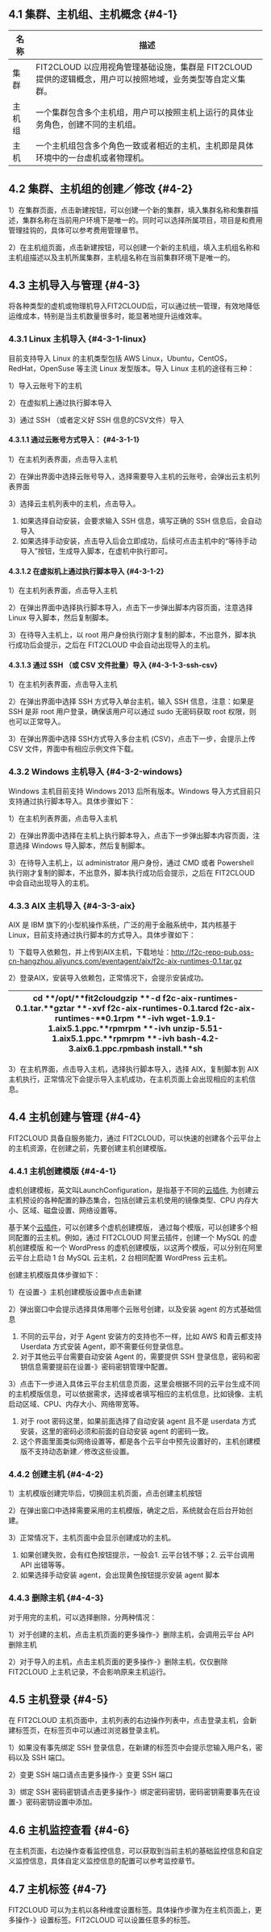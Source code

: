 ## 4.1 集群、主机组、主机概念 {#4-1}

| 名称 | 描述 |
| --- | --- |
| 集群 | FIT2CLOUD 以应用视角管理基础设施，集群是 FIT2CLOUD 提供的逻辑概念，用户可以按照地域，业务类型等自定义集群。 |
| 主机组 | 一个集群包含多个主机组，用户可以按照主机上运行的具体业务角色，创建不同的主机组。 |
| 主机 | 一个主机组包含多个角色一致或者相近的主机，主机即是具体环境中的一台虚机或者物理机。 |

## 4.2 集群、主机组的创建／修改 {#4-2}

1）在集群页面，点击新建按钮，可以创建一个新的集群，填入集群名称和集群描述，集群名称在当前用户环境下是唯一的。同时可以选择所属项目，项目是和费用管理挂钩的，具体可以参考费用管理章节。

2）在主机组页面，点击新建按钮，可以创建一个新的主机组，填入主机组名称和主机组描述以及主机所属集群，主机组名称在当前集群环境下是唯一的。

## 4.3 主机导入与管理 {#4-3}

将各种类型的虚机或物理机导入FIT2CLOUD后，可以通过统一管理，有效地降低运维成本，特别是当主机数量很多时，能显著地提升运维效率。

### 4.3.1 Linux 主机导入 {#4-3-1-linux}

目前支持导入 Linux 的主机类型包括 AWS Linux，Ubuntu，CentOS，RedHat，OpenSuse 等主流 Linux 发型版本。导入 Linux 主机的途径有三种：

1）导入云账号下的主机

2）在虚拟机上通过执行脚本导入

3）通过 SSH （或者定义好 SSH 信息的CSV文件）导入

#### 4.3.1.1 通过云账号方式导入： {#4-3-1-1}

1）在主机列表界面，点击导入主机

2）在弹出界面中选择云账号导入，选择需要导入主机的云账号，会弹出云主机列表界面

3）选择云主机列表中的主机，点击导入。

1.  如果选择自动安装，会要求输入 SSH 信息，填写正确的 SSH 信息后，会自动导入
2.  如果选择手动安装，点击导入后会立即成功，后续可点击主机中的“等待手动导入”按钮，生成导入脚本，在虚机中执行即可。

#### 4.3.1.2 在虚拟机上通过执行脚本导入 {#4-3-1-2}

1）在主机列表界面，点击导入主机

2）在弹出界面中选择执行脚本导入，点击下一步弹出脚本内容页面，注意选择 Linux 导入脚本，然后复制脚本。

3）在待导入主机上，以 root 用户身份执行刚才复制的脚本，不出意外，脚本执行成功后会提示，之后在 FIT2CLOUD 中会自动出现导入的主机。

#### 4.3.1.3 通过 SSH （或 CSV 文件批量）导入 {#4-3-1-3-ssh-csv}

1）在主机列表界面，点击导入主机

2）在弹出界面中选择 SSH 方式导入单台主机，输入 SSH 信息，注意：如果是 SSH 是非 root 用户登录，确保该用户可以通过 sudo 无密码获取 root 权限，则也可以正常导入。

3）在弹出界面中选择 SSH方式导入多台主机 (CSV)，点击下一步，会提示上传 CSV 文件，界面中有相应示例文件下载。

### 4.3.2 Windows 主机导入 {#4-3-2-windows}

Windows 主机目前支持 Windows 2013 后所有版本。Windows 导入方式目前只支持通过执行脚本导入。具体步骤如下：

1）在主机列表界面，点击导入主机

2）在弹出界面中选择在主机上执行脚本导入，点击下一步弹出脚本内容页面，注意选择 Windows 导入脚本，然后复制脚本。

3）在待导入主机上，以 administrator 用户身份，通过 CMD 或者 Powershell 执行刚才复制的脚本，不出意外，脚本执行成功后会提示，之后在 FIT2CLOUD 中会自动出现导入的主机。

### 4.3.3 AIX 主机导入 {#4-3-3-aix}

AIX 是 IBM 旗下的小型机操作系统，广泛的用于金融系统中，其内核基于 Linux，目前支持通过执行脚本的方式导入。具体步骤如下：

1）下载导入依赖包，并上传到AIX主机，下载地址：http://f2c-repo-pub.oss-cn-hangzhou.aliyuncs.com/eventagent/aix/f2c-aix-runtimes-0.1.tar.gz

2）登录AIX，安装导入依赖包，正常情况下，会提示安装成功。

| cd **/**opt**/**fit2cloudgzip **-**d f2c**-**aix**-**runtimes**-**0.1**.**tar**.**gztar **-**xvf f2c**-**aix**-**runtimes**-**0.1**.**tarcd f2c**-**aix**-**runtimes**-**0.1rpm **-**ivh wget**-**1.9**.**1**-**1.aix5**.**1.ppc**.**rpmrpm **-**ivh unzip**-**5.51**-**1.aix5**.**1.ppc**.**rpmrpm **-**ivh bash**-**4.2**-**3.aix6**.**1.ppc**.**rpmbash install**.**sh |
| --- |

3）在主机界面，点击导入主机，选择执行脚本导入，选择 AIX，复制脚本到 AIX 主机执行，正常情况下会提示导入主机成功，在主机页面上会出现相应的主机信息。

## 4.4 主机创建与管理 {#4-4}

FIT2CLOUD 具备自服务能力，通过 FIT2CLOUD，可以快速的创建各个云平台上的主机资源，在创建之前，先要创建主机创建模版。

### 4.4.1 主机创建模版 {#4-4-1}

虚机创建模板，英文叫LaunchConfiguration，是指基于不同的[云插件](http://docs.fit2cloud.com/v1.1/usersetting/cloud-account-setting.html#1.1-云插件), 为创建云主机预设的各种配置的静态集合，包括创建云主机使用的镜像类型、CPU 内存大小、区域、磁盘设置、网络设置等。

基于某个[云插件](http://docs.fit2cloud.com/v1.1/usersetting/cloud-account-setting.html#1.1-云插件)，可以创建多个虚机创建模版， 通过每个模版，可以创建多个相同配置的云主机。例如，通过 FIT2CLOUD 阿里云插件，创建一个 MySQL 的虚机创建模版 和一个 WordPress 的虚机创建模版，以这两个模版，可以分别在阿里云平台上启动 1 台 MySQL 云主机，2 台相同配置 WordPress 云主机。

创建主机模版具体步骤如下：

1）在设置-》主机创建模版设置中点击新建

2）弹出窗口中会提示选择具体用哪个云账号创建，以及安装 agent 的方式基础信息

1.  不同的云平台，对于 Agent 安装方的支持也不一样，比如 AWS 和青云都支持 Userdata 方式安装 Agent，即不需要任何登录信息。
2.  对于其他云平台需要自动安装 Agent 的，需要提供 SSH 登录信息，密码和密钥信息需要提前在设置-》密码密钥管理中配置。

3）点击下一步进入具体云平台主机信息页面，这里会根据不同的云平台生成不同的主机模版信息，可以依据需求，选择或者填写相应的主机信息，比如镜像、主机启动区域、CPU、内存大小、网络带宽等。

1.  对于 root 密码这里，如果前面选择了自动安装 agent 且不是 userdata 方式安装，这里的密码必须和前面的自动安装 agent 的密码一致。
2.  这个界面里面类似网络设置等，都是各个云平台中预先设置好的，主机创建模版不支持动态新建／修改这些设置。

### 4.4.2 创建主机 {#4-4-2}

1）主机模版创建完毕后，切换回主机页面，点击创建主机按钮

2）在弹出窗口中选择需要采用的主机模版，确定之后，系统就会在后台开始创建。

3）正常情况下，主机页面中会显示创建成功的主机。

1.  如果创建失败，会有红色按钮提示，一般会1\. 云平台钱不够；2\. 云平台调用 API 出错等等。
2.  如果选择手动安装 agent，会出现黄色按钮提示安装 agent 脚本

### 4.4.3 删除主机 {#4-4-3}

对于用完的主机，可以选择删除，分两种情况：

1）对于创建的主机，点击主机页面的更多操作-》删除主机，会调用云平台 API 删除主机

2）对于导入的主机，点击主机页面的更多操作-》删除主机，仅仅删除 FIT2CLOUD 上主机记录，不会影响原来主机运行。

## 4.5 主机登录 {#4-5}

在 FIT2CLOUD 主机页面中，主机列表的右边操作列表中，点击登录主机，会新建标签页，在标签页中可以通过浏览器登录主机。

1）如果没有事先绑定 SSH 登录信息，在新建的标签页中会提示您输入用户名，密码以及 SSH 端口。

2）变更 SSH 端口请点击更多操作-》变更 SSH 端口

3）绑定 SSH 密码密钥请点击更多操作-》绑定密码密钥，密码密钥需要事先在设置-》密码密钥设置中添加。

## 4.6 主机监控查看 {#4-6}

在主机页面，右边操作查看监控信息，可以获取到当前主机的基础监控信息和自定义监控信息，具体自定义监控信息的配置可以参考监控章节。

## 4.7 主机标签 {#4-7}

FIT2CLOUD 可以为主机以各种维度设置标签。具体操作步骤为在主机页面上，更多操作-》设置标签。FIT2CLOUD 可以设置任意多的标签。